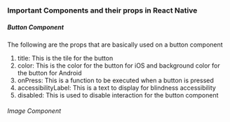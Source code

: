 ### Important Components and their props in React Native

##### Button Component
The following are the props that are basically used on a button component
1. title: This is the tile for the button
2. color: This is the color for the button for iOS and background color for the button for Android
3. onPress: This is a function to be executed when a button is pressed
4. accessibilityLabel: This is a text to display for blindness accessibility
5. disabled: This is used to disable interaction for the button component

###### Image Component